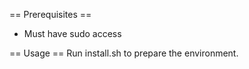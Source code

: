 == Prerequisites ==
- Must have sudo access

== Usage ==
Run install.sh to prepare the environment.
